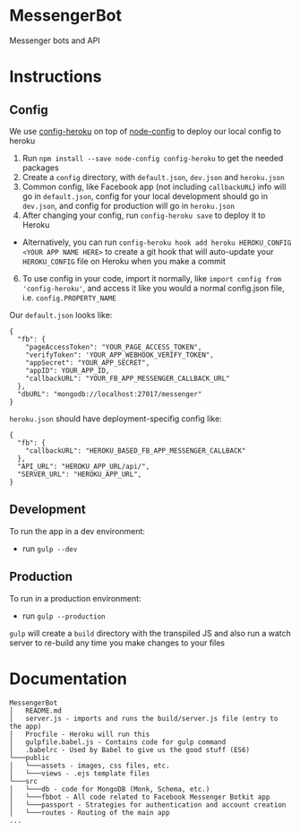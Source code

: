 # MessengerBot
Messenger bots and API

# Instructions

## Config
We use [config-heroku](https://www.npmjs.com/package/config-heroku) on top of [node-config](https://www.npmjs.com/package/config) to deploy our local config to heroku

1. Run `npm install --save node-config config-heroku` to get the needed packages
2. Create a `config` directory, with `default.json`, `dev.json` and `heroku.json`
3. Common config, like Facebook app (not including `callbackURL`) info will go in `default.json`, config for your local development should go in `dev.json`, and config for production will
go in `heroku.json`
4. After changing your config, run `config-heroku save` to deploy it to Heroku
* Alternatively, you can run `config-heroku hook add heroku HEROKU_CONFIG <YOUR APP NAME HERE>`
to create a git hook that will auto-update your `HEROKU_CONFIG` file on Heroku when you make a commit
6. To use config in your code, import it normally, like `import config from 'config-heroku'`, and access
it like you would a normal config.json file, i.e. `config.PROPERTY_NAME`

Our `default.json` looks like:

    {
      "fb": {
        "pageAccessToken": "YOUR_PAGE_ACCESS_TOKEN",
        "verifyToken": 'YOUR_APP_WEBHOOK_VERIFY_TOKEN",
        "appSecret": "YOUR_APP_SECRET",
        "appID": YOUR_APP_ID,
        "callbackURL": "YOUR_FB_APP_MESSENGER_CALLBACK_URL"
      },
      "dbURL": "mongodb://localhost:27017/messenger"
    }

`heroku.json` should have deployment-specifig config like:

    {
      "fb": {
        "callbackURL": "HEROKU_BASED_FB_APP_MESSENGER_CALLBACK"
      },
      "API_URL": "HEROKU_APP_URL/api/",
      "SERVER_URL": "HEROKU_APP_URL",
    }

## Development
To run the app in a dev environment:

* run `gulp --dev`

## Production
To run in a production environment:

* run `gulp --production`

`gulp` will create a `build` directory with the transpiled JS and also run a watch server to re-build any time you make changes to your files

# Documentation

```
MessengerBot
│   README.md
│   server.js - imports and runs the build/server.js file (entry to the app)    
│   Procfile - Heroku will run this
│   gulpfile.babel.js - Contains code for gulp command
│   .babelrc - Used by Babel to give us the good stuff (ES6)
└───public
│   └───assets - images, css files, etc.
│   └───views - .ejs template files
└───src
│   └───db - code for MongoDB (Monk, Schema, etc.)
│   └───fbbot - All code related to Facebook Messenger Botkit app
│   └───passport - Strategies for authentication and account creation
│   └───routes - Routing of the main app
...
```
